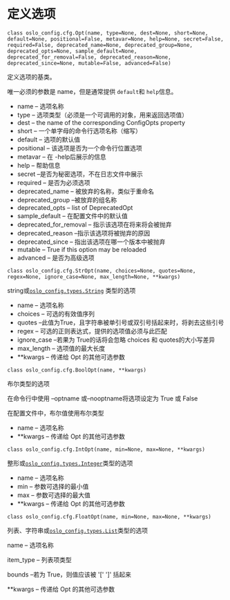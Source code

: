 # 定义选项

`class oslo_config.cfg.Opt(name, type=None, dest=None, short=None, default=None, positional=False, metavar=None, help=None, secret=False, required=False, deprecated_name=None, deprecated_group=None, deprecated_opts=None, sample_default=None, deprecated_for_removal=False, deprecated_reason=None, deprecated_since=None, mutable=False, advanced=False)`

定义选项的基类。

唯一必须的参数是 name，但是通常提供 `default`和 `help`信息。

* name – 选项名称
* type – 选项类型（必须是一个可调用的对象，用来返回选项值）
* dest – the name of the corresponding ConfigOpts property
* short – 一个单字母的命令行选项名称（缩写）
* default – 选项的默认值
* positional – 该选项是否为一个命令行位置选项
* metavar – 在 -help后展示的信息
* help – 帮助信息
* secret –是否为秘密选项，不在日志文件中展示
* required – 是否为必须选项
* deprecated\_name – 被放弃的名称，类似于重命名
* deprecated\_group –被放弃的组名称
* deprecated\_opts – list of DeprecatedOpt
* sample\_default – 在配置文件中的默认值
* deprecated\_for\_removal – 指示该选项在将来将会被抛弃
* deprecated\_reason –指示该选项将被抛弃的原因
* deprecated\_since – 指出该选项在哪一个版本中被抛弃
* mutable – True if this option may be reloaded
* advanced – 是否为高级选项

`class oslo_config.cfg.StrOpt(name, choices=None, quotes=None, regex=None, ignore_case=None, max_length=None, **kwargs)`

string或[`oslo_config.types.String`](https://docs.openstack.org/developer/oslo.config/types.html#oslo_config.types.String) 类型的选项

* name – 选项名称
* choices – 可选的有效值序列
* quotes –此值为True，且字符串被单引号或双引号括起来时，将剥去这些引号
* regex – 可选的正则表达式，提供的选项值必须与此匹配
* ignore\_case –若果为 True的话将会忽略 choices 和 quotes的大小写差异
* max\_length – 选项值的最大长度
* \*\*kwargs – 传递给 Opt 的其他可选参数

`class oslo_config.cfg.BoolOpt(name, **kwargs)`

布尔类型的选项

在命令行中使用 –optname 或–nooptname将选项设定为 True 或 False

在配置文件中，布尔值使用布尔类型

* name – 选项名称
* \*\*kwargs – 传递给 Opt 的其他可选参数

`class oslo_config.cfg.IntOpt(name, min=None, max=None, **kwargs)`

整形或[`oslo_config.types.Integer`](https://docs.openstack.org/developer/oslo.config/types.html#oslo_config.types.Integer)类型的选项

* name – 选项名称
* min – 参数可选择的最小值
* max – 参数可选择的最大值
* \*\*kwargs – 传递给 Opt 的其他可选参数

`class oslo_config.cfg.FloatOpt(name, min=None, max=None, **kwargs)`

列表、字符串或[`oslo_config.types.List`](https://docs.openstack.org/developer/oslo.config/types.html#oslo_config.types.List)类型的选项

name – 选项名称

item\_type – 列表项类型

bounds –若为 True，则值应该被 '\[' '\]' 括起来

\*\*kwargs – 传递给 Opt 的其他可选参数



























